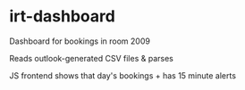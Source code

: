 # irt-dashboard

Dashboard for bookings in room 2009

Reads outlook-generated CSV files & parses

JS frontend shows that day's bookings + has 15 minute alerts
